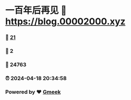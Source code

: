 # 一百年后再见 :link: https://blog.00002000.xyz 
### :page_facing_up: [21](https://blog.00002000.xyz/tag.html) 
### :speech_balloon: 2 
### :hibiscus: 24763 
### :alarm_clock: 2024-04-18 20:34:58 
### Powered by :heart: [Gmeek](https://github.com/Meekdai/Gmeek)
